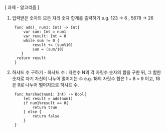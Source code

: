 [ 과제 - 알고리즘 ]

1. 입력받은 숫자의 모든 자리 숫자 합계를 출력하기 e.g.  123 -> 6 ,  5678 -> 26 

		func add(_ num1: Int) -> Int{
		    var sum: Int = num1
		    var result: Int = 0
		    while sum != 0 {
		        result += (sum%10)
		        sum = (sum/10)
		   }
		 return result
		}

2. 하샤드 수 구하기  - 하샤드 수 : 자연수 N의 각 자릿수 숫자의 합을 구한 뒤, 그 합한 숫자로 자기 자신이 나누어 떨어지는 수 e.g. 18의 자릿수 합은 1 + 8 = 9 이고, 18은 9로 나누어 떨어지므로 하샤드 수. 

		func harshad(num1: Int) -> Bool{
		    let result = add(num1)
		    if num1%result == 0{
		        return true
		    } else {
		        return false
		    }
		}